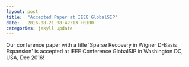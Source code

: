 ```yaml
---
layout: post
title:  "Accepted Paper at IEEE GlobalSIP"
date:   2016-08-21 08:42:13 +0100 
categories: jekyll update
---
```


Our conference paper with a title 'Sparse Recovery in Wigner D-Basis Expansion' is accepted at IEEE Conference GlobalSIP in Washington DC, USA, Dec 2016!